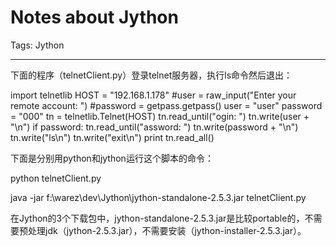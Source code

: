 # Notes about Jython
Tags: Jython

------

下面的程序（telnetClient.py）登录telnet服务器，执行ls命令然后退出：

 
 import telnetlib 
 HOST = "192.168.1.178" 
 #user = raw_input("Enter your remote account: ") 
 #password = getpass.getpass() 
 user = "user" 
 password = "000" 
 tn = telnetlib.Telnet(HOST) 
 tn.read_until("ogin: ") 
 tn.write(user + "\n") 
 if password: 
  tn.read_until("assword: ") 
  tn.write(password + "\n") 
 tn.write("ls\n") 
 tn.write("exit\n") 
 print tn.read_all() 

 

下面是分别用python和jython运行这个脚本的命令：

 python telnetClient.py

 java -jar f:\warez\dev\Jython\jython-standalone-2.5.3.jar telnetClient.py


 

在Jython的3个下载包中，jython-standalone-2.5.3.jar是比较portable的，不需要预处理jdk（jython-2.5.3.jar），不需要安装（jython-installer-2.5.3.jar）。